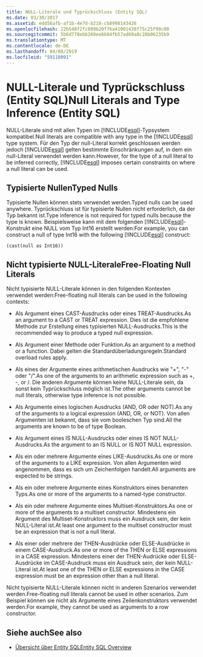 ```yaml
---
title: NULL-Literale und Typrückschluss (Entity SQL)
ms.date: 03/30/2017
ms.assetid: edd56afb-af1b-4e7d-b210-cb8998143426
ms.openlocfilehash: 22b548f2fc889b20f76a41001438f75c25f99c00
ms.sourcegitcommit: 5b6d778ebb269ee6684fb57ad69a8c28b06235b9
ms.translationtype: MT
ms.contentlocale: de-DE
ms.lasthandoff: 04/08/2019
ms.locfileid: "59118091"
---
```

# <a name="null-literals-and-type-inference-entity-sql"></a><span data-ttu-id="68fc1-102">NULL-Literale und Typrückschluss (Entity SQL)</span><span class="sxs-lookup"><span data-stu-id="68fc1-102">Null Literals and Type Inference (Entity SQL)</span></span>
<span data-ttu-id="68fc1-103">NULL-Literale sind mit allen Typen im [!INCLUDE[esql](../../../../../../includes/esql-md.md)]-Typsystem kompatibel.</span><span class="sxs-lookup"><span data-stu-id="68fc1-103">Null literals are compatible with any type in the [!INCLUDE[esql](../../../../../../includes/esql-md.md)] type system.</span></span> <span data-ttu-id="68fc1-104">Für den Typ der null-Literal korrekt geschlossen werden jedoch [!INCLUDE[esql](../../../../../../includes/esql-md.md)] gelten bestimmte Einschränkungen auf, in dem ein null-Literal verwendet werden kann.</span><span class="sxs-lookup"><span data-stu-id="68fc1-104">However, for the type of a null literal to be inferred correctly, [!INCLUDE[esql](../../../../../../includes/esql-md.md)] imposes certain constraints on where a null literal can be used.</span></span>  
  
## <a name="typed-nulls"></a><span data-ttu-id="68fc1-105">Typisierte Nullen</span><span class="sxs-lookup"><span data-stu-id="68fc1-105">Typed Nulls</span></span>  
 <span data-ttu-id="68fc1-106">Typisierte Nullen können stets verwendet werden.</span><span class="sxs-lookup"><span data-stu-id="68fc1-106">Typed nulls can be used anywhere.</span></span> <span data-ttu-id="68fc1-107">Typrückschluss ist für typisierte Nullen nicht erforderlich, da der Typ bekannt ist.</span><span class="sxs-lookup"><span data-stu-id="68fc1-107">Type inference is not required for typed nulls because the type is known.</span></span> <span data-ttu-id="68fc1-108">Beispielsweise kann mit dem folgenden [!INCLUDE[esql](../../../../../../includes/esql-md.md)]-Konstrukt eine NULL vom Typ Int16 erstellt werden:</span><span class="sxs-lookup"><span data-stu-id="68fc1-108">For example, you can construct a null of type Int16 with the following [!INCLUDE[esql](../../../../../../includes/esql-md.md)] construct:</span></span>  
  
 `(cast(null as Int16))`  
  
## <a name="free-floating-null-literals"></a><span data-ttu-id="68fc1-109">Nicht typisierte NULL-Literale</span><span class="sxs-lookup"><span data-stu-id="68fc1-109">Free-Floating Null Literals</span></span>  
 <span data-ttu-id="68fc1-110">Nicht typisierte NULL-Literale können in den folgenden Kontexten verwendet werden:</span><span class="sxs-lookup"><span data-stu-id="68fc1-110">Free-floating null literals can be used in the following contexts:</span></span>  
  
-   <span data-ttu-id="68fc1-111">Als Argument eines CAST-Ausdrucks oder eines TREAT-Ausdrucks.</span><span class="sxs-lookup"><span data-stu-id="68fc1-111">As an argument to a CAST or TREAT expression.</span></span> <span data-ttu-id="68fc1-112">Dies ist die empfohlene Methode zur Erstellung eines typisierten NULL-Ausdrucks.</span><span class="sxs-lookup"><span data-stu-id="68fc1-112">This is the recommended way to produce a typed null expression.</span></span>  
  
-   <span data-ttu-id="68fc1-113">Als Argument einer Methode oder Funktion.</span><span class="sxs-lookup"><span data-stu-id="68fc1-113">As an argument to a method or a function.</span></span> <span data-ttu-id="68fc1-114">Dabei gelten die Standardüberladungsregeln.</span><span class="sxs-lookup"><span data-stu-id="68fc1-114">Standard overload rules apply.</span></span>  
  
-   <span data-ttu-id="68fc1-115">Als eines der Argumente eines arithmetischen Ausdrucks wie "+", "-" oder "/".</span><span class="sxs-lookup"><span data-stu-id="68fc1-115">As one of the arguments to an arithmetic expression such as +, -, or /.</span></span> <span data-ttu-id="68fc1-116">Die anderen Argumente können keine NULL-Literale sein, da sonst kein Typrückschluss möglich ist.</span><span class="sxs-lookup"><span data-stu-id="68fc1-116">The other arguments cannot be null literals, otherwise type inference is not possible.</span></span>  
  
-   <span data-ttu-id="68fc1-117">Als Argumente eines logischen Ausdrucks (AND, OR oder NOT).</span><span class="sxs-lookup"><span data-stu-id="68fc1-117">As any of the arguments to a logical expression (AND, OR, or NOT).</span></span> <span data-ttu-id="68fc1-118">Von allen Argumenten ist bekannt, dass sie vom booleschen Typ sind.</span><span class="sxs-lookup"><span data-stu-id="68fc1-118">All the arguments are known to be of type Boolean.</span></span>  
  
-   <span data-ttu-id="68fc1-119">Als Argument eines IS NULL-Ausdrucks oder eines IS NOT NULL-Ausdrucks.</span><span class="sxs-lookup"><span data-stu-id="68fc1-119">As the argument to an IS NULL or IS NOT NULL expression.</span></span>  
  
-   <span data-ttu-id="68fc1-120">Als ein oder mehrere Argumente eines LIKE-Ausdrucks.</span><span class="sxs-lookup"><span data-stu-id="68fc1-120">As one or more of the arguments to a LIKE expression.</span></span> <span data-ttu-id="68fc1-121">Von allen Argumenten wird angenommen, dass es sich um Zeichenfolgen handelt.</span><span class="sxs-lookup"><span data-stu-id="68fc1-121">All arguments are expected to be strings.</span></span>  
  
-   <span data-ttu-id="68fc1-122">Als ein oder mehrere Argumente eines Konstruktors eines benannten Typs.</span><span class="sxs-lookup"><span data-stu-id="68fc1-122">As one or more of the arguments to a named-type constructor.</span></span>  
  
-   <span data-ttu-id="68fc1-123">Als ein oder mehrere Argumente eines Multiset-Konstruktors.</span><span class="sxs-lookup"><span data-stu-id="68fc1-123">As one or more of the arguments to a multiset constructor.</span></span> <span data-ttu-id="68fc1-124">Mindestens ein Argument des Multiset-Konstruktors muss ein Ausdruck sein, der kein NULL-Literal ist.</span><span class="sxs-lookup"><span data-stu-id="68fc1-124">At least one argument to the multiset constructor must be an expression that is not a null literal.</span></span>  
  
-   <span data-ttu-id="68fc1-125">Als einer oder mehrere der THEN-Ausdrücke oder ELSE-Ausdrücke in einem CASE-Ausdruck.</span><span class="sxs-lookup"><span data-stu-id="68fc1-125">As one or more of the THEN or ELSE expressions in a CASE expression.</span></span> <span data-ttu-id="68fc1-126">Mindestens einer der THEN-Audrücke oder ELSE-Ausdrücke im CASE-Ausdruck muss ein Ausdruck sein, der kein NULL-Literal ist.</span><span class="sxs-lookup"><span data-stu-id="68fc1-126">At least one of the THEN or ELSE expressions in the CASE expression must be an expression other than a null literal.</span></span>  
  
 <span data-ttu-id="68fc1-127">Nicht typisierte NULL-Literale können nicht in anderen Szenarios verwendet werden.</span><span class="sxs-lookup"><span data-stu-id="68fc1-127">Free-floating null literals cannot be used in other scenarios.</span></span> <span data-ttu-id="68fc1-128">Zum Beispiel können sie nicht als Argumente eines Zeilenkonstruktors verwendet werden.</span><span class="sxs-lookup"><span data-stu-id="68fc1-128">For example,  they cannot be used as arguments to a row constructor.</span></span>  
  
## <a name="see-also"></a><span data-ttu-id="68fc1-129">Siehe auch</span><span class="sxs-lookup"><span data-stu-id="68fc1-129">See also</span></span>

- [<span data-ttu-id="68fc1-130">Übersicht über Entity SQL</span><span class="sxs-lookup"><span data-stu-id="68fc1-130">Entity SQL Overview</span></span>](../../../../../../docs/framework/data/adonet/ef/language-reference/entity-sql-overview.md)
